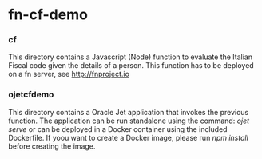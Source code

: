 # fn-cf-demo
### cf
This directory contains a Javascript (Node) function to evaluate the Italian Fiscal code given the details of a person.
This function has to be deployed on a fn server, see http://fnproject.io

### ojetcfdemo
This directory contains a Oracle Jet application that invokes the previous function.
The application can be run standalone using the command: *ojet serve* or can be deployed in a Docker container using the included Dockerfile.
If yoou want to create a Docker image, please run *npm install* before creating the image.
